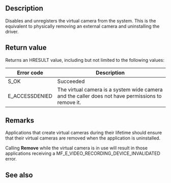 ## Description

Disables and unregisters the virtual camera from the system. This is the equivalent to physically removing an external camera and uninstalling the driver.

## Return value

Returns an HRESULT value, including but not limited to the following values:

| Error code | Description |
|------------|-------------|
| S_OK | Succeeded |
| E_ACCESSDENIED | The virtual camera is a system wide camera and the caller does not have permissions to remove it. |

## Remarks

Applications that create virtual cameras during their lifetime should ensure that their virtual cameras are removed when the application is uninstalled.

Calling **Remove** while the virtual camera is in use will result in those applications receiving a MF_E_VIDEO_RECORDING_DEVICE_INVALIDATED error.

## See also